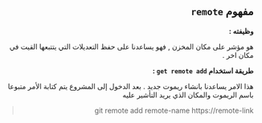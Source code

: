 ﻿



<div dir = rtl > 

## مفهوم `remote`

**وظيفته :** 

هو مؤشر على مكان المخزن , فهو يساعدنا على حفظ التعديلات التي يتتبعها القيت في مكان اخر .

**طريقة استخدام `get remote add` :**

هذا الامر يساعدنا بانشاء ريموت جديد . بعد الدخول إلى المشروع يتم كتابة الأمر متبوعا باسم الريموت والمكان الذي يريد التأشير عليه
<div dir = rtl > 

>  git remote add remote-name https://remote-link

</dir>



</dir>




